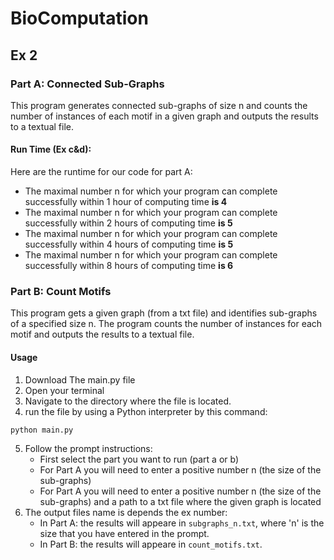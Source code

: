 # BioComputation
## Ex 2
### Part A: Connected Sub-Graphs

This program generates connected sub-graphs of size n and counts the number of instances of each motif in a given graph and outputs the results to a textual file.

#### Run Time (Ex c&d):
Here are the runtime for our code for part A:
- The maximal number n for which your program can complete successfully within 1 hour of computing time **is 4**
- The maximal number n for which your program can complete successfully within 2 hours of computing time **is 5**
- The maximal number n for which your program can complete successfully within 4 hours of computing time **is 5**
- The maximal number n for which your program can complete successfully within 8 hours of computing time **is 6**
### Part B: Count Motifs
This program gets a given graph (from a txt file) and identifies sub-graphs of a specified size n. 
The program counts the number of instances for each motif and outputs the results to a textual file.

#### Usage

1. Download The main.py file
2. Open your terminal
3. Navigate to the directory where the file is located.
4. run the file by using a Python interpreter by this command:
```
python main.py
``` 
5. Follow the prompt instructions:
   - First select the part you want to run (part a or b)
   - For Part A you will need to enter a positive number n (the size of the sub-graphs)
   - For Part A you will need to enter a positive number n (the size of the sub-graphs) and a path to a txt file where the given graph is located
6. The output files name is depends the ex number:
   - In Part A: the results will appeare in `subgraphs_n.txt`, where 'n' is the size that you have entered in the prompt.
   - In Part B: the results will appeare in `count_motifs.txt`.


